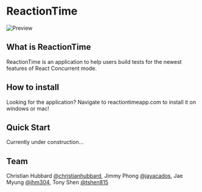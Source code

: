 
# ReactionTime
![Preview](https://i.ibb.co/S7jmPqK/Reaction-Time.png#center)

## What is ReactionTime
ReactionTime is an application to help users build tests for the newest features of React Concurrent mode.

## How to install
Looking for the application? Navigate to reactiontimeapp.com to install it on windows or mac!

## Quick Start
Currently under construction...

## Team
Christian Hubbard [@christianhubbard](https://github.com/christianhubbard "Christian's Github"), Jimmy Phong [@jayacados](https://github.com/jayacados "Jimmy's Github"), Jae Myung [@jhm304](https://github.com/jhm304 "Jae's Github"), Tony Shen [@tshen815](https://github.com/tshen815 "Tony's Github")
